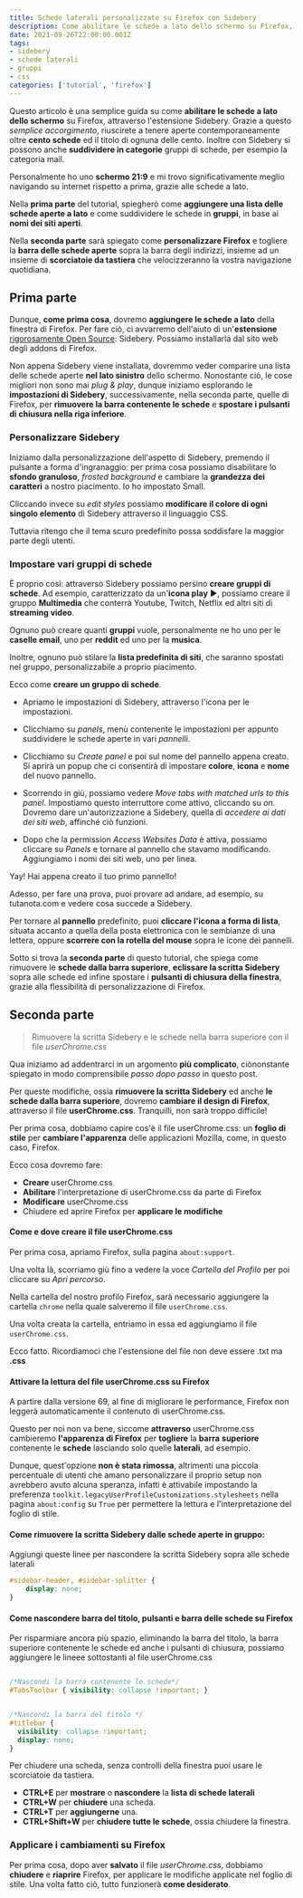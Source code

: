 ```yaml
---
title: Schede laterali personalizzate su Firefox con Sidebery
description: Come abilitare le schede a lato dello schermo su Firefox, attraverso l'estensione Sidebery. Modifica dell'userChrome.css per rifiniture finali.
date: 2021-09-26T22:00:00.001Z
tags:
- sidebery
- schede laterali
- gruppi
- css
categories: ['tutorial', 'firefox']
---
```


Questo articolo è una semplice guida su come **abilitare le schede a lato dello schermo** su Firefox, attraverso l'estensione Sidebery. Grazie a questo _semplice accorgimento_, riuscirete a tenere aperte contemporaneamente oltre **cento schede** ed il titolo di ognuna delle cento. Inoltre con Sidebery si possono anche **suddividere in categorie** gruppi di schede, per esempio la categoria mail.

<!--more-->

Personalmente ho uno **schermo 21:9** e mi trovo significativamente meglio navigando su internet rispetto a prima, grazie alle schede a lato.

Nella **prima parte** del tutorial, spiegherò come **aggiungere una lista delle schede aperte a lato** e come suddividere le schede in **gruppi**, in base ai **nomi dei siti aperti**. 

Nella **seconda parte** sarà spiegato come **personalizzare Firefox** e togliere la **barra delle schede aperte** sopra la barra degli indirizzi, insieme ad un insieme di **scorciatoie da tastiera** che velocizzeranno la vostra navigazione quotidiana. 

## Prima parte

Dunque, **come prima cosa**, dovremo **aggiungere le schede a lato** della finestra di Firefox. Per fare ciò, ci avvarremo dell'aiuto di un'**estensione** [rigorosamente Open Source](https://github.com/mbnuqw/sidebery "Sidebery GitHub"): Sidebery. Possiamo installarla dal sito web degli addons di Firefox.

Non appena Sidebery viene installata, dovremmo veder comparire una lista delle schede aperte **nel lato sinistro** dello schermo. Nonostante ciò, le cose migliori non sono mai _plug & play_, dunque iniziamo esplorando le **impostazioni di Sidebery**, successivamente, nella seconda parte, quelle di Firefox, per **rimuovere la barra contenente le schede** e **spostare i pulsanti di chiusura nella riga inferiore**.


### Personalizzare Sidebery

Iniziamo dalla personalizzazione dell'aspetto di Sidebery,  premendo il pulsante a forma d'ingranaggio: per prima cosa possiamo disabilitare lo **sfondo granuloso**, _frosted background_ e cambiare la **grandezza dei caratteri** a nostro piacimento. Io ho impostato Small.

Cliccando invece su _edit styles_ possiamo **modificare il colore di ogni singolo elemento** di Sidebery attraverso il linguaggio CSS.

Tuttavia ritengo che il tema scuro predefinito possa soddisfare la maggior parte degli utenti.

### Impostare vari gruppi di schede

È proprio così: attraverso Sidebery possiamo persino **creare gruppi di schede**. Ad esempio, caratterizzato da un'**icona play** ▶️, possiamo creare il gruppo **Multimedia** che conterrà Youtube, Twitch, Netflix ed altri siti di **streaming video**.

Ognuno può creare quanti **gruppi** vuole, personalmente ne ho uno per le **caselle email**, uno per **reddit** ed uno per la **musica**.

Inoltre, ognuno può stilare la **lista predefinita di siti**, che saranno spostati nel gruppo, personalizzabile a proprio piacimento.

Ecco come **creare un gruppo di schede**.

* Apriamo le impostazioni di Sidebery, attraverso l'icona per le impostazioni.
* Clicchiamo su _panels_, menù contenente le impostazioni per appunto suddividere le schede aperte in vari _pannelli_.
* Clicchiamo su _Create panel_ e poi sul nome del pannello appena creato. Si aprirà un popup che ci consentirà di impostare **colore**, **icona** e **nome** del nuovo pannello.

* Scorrendo in giù, possiamo vedere _Move tabs with matched urls to this panel_. Impostiamo questo interruttore come attivo, cliccando su _on._ Dovremo dare un'autorizzazione a Sidebery, quella di _accedere ai dati dei siti web_, affinché ciò funzioni.
* Dopo che la permission _Access Websites Data_ è attiva, possiamo cliccare su _Panels_ e tornare al pannello che stavamo modificando. Aggiungiamo i nomi dei siti web, uno per linea.

Yay! Hai appena creato il tuo primo pannello!

Adesso, per fare una prova, puoi provare ad andare, ad esempio, su tutanota.com e vedere cosa succede a Sidebery.

Per tornare al **pannello** predefinito, puoi **cliccare l'icona a forma di lista**, situata accanto a quella della posta elettronica con le sembianze di una lettera, oppure **scorrere con la rotella del mouse** sopra le icone dei pannelli.

Sotto si trova la **seconda parte** di questo tutorial, che spiega come rimuovere le **schede dalla barra superiore**, **eclissare la scritta Sidebery** sopra alle schede ed infine spostare i **pulsanti di chiusura della finestra**, grazie alla flessibilità di personalizzazione di Firefox.

## Seconda parte

> Rimuovere la scritta Sidebery e le schede nella barra superiore con il file *userChrome.css*


Qua iniziamo ad addentrarci in un argomento **più complicato**, ciònonstante spiegato in modo comprensibile _passo dopo passo_ in questo post.

Per queste modifiche, ossia **rimuovere la scritta Sidebery** ed anche **le schede dalla barra superiore**, dovremo **cambiare il design di Firefox**, attraverso il file **userChrome.css**. Tranquilli, non sarà troppo difficile!

Per prima cosa, dobbiamo capire cos'è il file userChrome.css: un **foglio di stile** per **cambiare l'apparenza** delle applicazioni Mozilla, come, in questo caso, Firefox.

Ecco cosa dovremo fare:

* **Creare** userChrome.css
* **Abilitare** l'interpretazione di userChrome.css da parte di Firefox
* **Modificare** userChrome.css
* Chiudere ed aprire Firefox per **applicare le modifiche**

#### Come e dove creare il file userChrome.css

Per prima cosa, apriamo Firefox, sulla pagina `about:support`.

Una volta là, scorriamo giù fino a vedere la voce _Cartella del Profilo_ per poi cliccare su _Apri percorso_.

Nella cartella del nostro profilo Firefox, sarà necessario aggiungere la cartella `chrome` nella quale salveremo il file `userChrome.css`.


Una volta creata la cartella, entriamo in essa ed aggiungiamo il file `userChrome.css`.

Ecco fatto. Ricordiamoci che l'estensione del file non deve essere .txt ma **.css**

#### Attivare la lettura del file userChrome.css su Firefox

A partire dalla versione 69, al fine di migliorare le performance, Firefox non leggerà automaticamente il contenuto di userChrome.css.

Questo per noi non va bene, siccome **attraverso** userChrome.css cambieremo **l'apparenza di Firefox** per **togliere** la **barra** **superiore** contenente le **schede** lasciando solo quelle **laterali**, ad esempio.

Dunque, quest'opzione **non è stata rimossa**, altrimenti una piccola percentuale di utenti che amano personalizzare il proprio setup non avrebbero avuto alcuna speranza, infatti è attivabile impostando la preferenza `toolkit.legacyUserProfileCustomizations.stylesheets` nella pagina `about:config` su `True` per permettere la lettura e l'interpretazione del foglio di stile.

#### Come rimuovere la scritta Sidebery dalle schede aperte in gruppo:

Aggiungi queste linee per nascondere la scritta Sidebery sopra alle schede laterali

```css
#sidebar-header, #sidebar-splitter {
    display: none;
}
```

#### Come nascondere barra del titolo, pulsanti e barra delle schede su Firefox

Per risparmiare ancora più spazio, eliminando la barra del titolo, la barra superiore contenente le schede ed anche i pulsanti di chiusura, possiamo aggiungere le lineee sottostanti al file userChrome.css

```css

/*Nascondi la barra contenente le schede*/
#TabsToolbar { visibility: collapse !important; } 


/*Nascondi la barra del titolo */
#titlebar { 
  visibility: collapse !important;
  display: none;
}
```

Per chiudere una scheda, senza controlli della finestra puoi usare le scorciatoie da tastiera.

* **CTRL+E** per **mostrare** o **nascondere** la **lista di schede laterali**
* **CTRL+W** per **chiudere** una scheda.
* **CTRL+T** per **aggiungerne** una.
* **CTRL+Shift+W** per **chiudere tutte le schede**, ossia chiudere la finestra.

### Applicare i cambiamenti su Firefox

Per prima cosa, dopo aver **salvato** il file _userChrome.css_, dobbiamo **chiudere** e **riaprire** Firefox, per applicare le modifiche applicate nel foglio di stile. Una volta fatto ciò, tutto funzionerà **come desiderato**.

